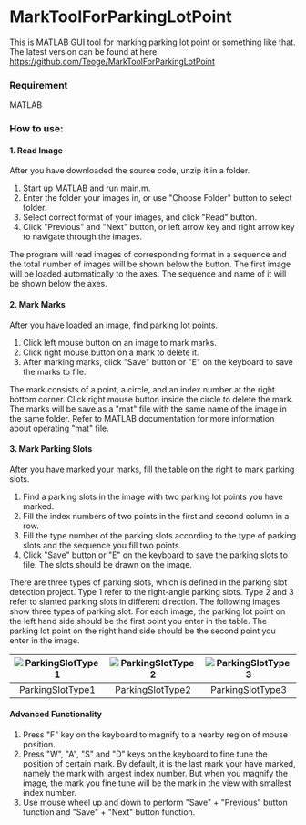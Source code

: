 # MarkToolForParkingLotPoint
This is MATLAB GUI tool for marking parking lot point or something like that. The latest version can be found at here: https://github.com/Teoge/MarkToolForParkingLotPoint

### Requirement
MATLAB

### How to use:
#### 1. Read Image
After you have downloaded the source code, unzip it in a folder.
1. Start up MATLAB and run main.m.
2. Enter the folder your images in, or use "Choose Folder" button to select folder.
3. Select correct format of your images, and click "Read" button.
4. Click "Previous" and "Next" button, or left arrow key and right arrow key to navigate through the images.

The program will read images of corresponding format in a sequence and the total number of images will be shown below the button. The first image will be loaded automatically to the axes. The sequence and name of it will be shown below the axes.

#### 2. Mark Marks
After you have loaded an image, find parking lot points.
1. Click left mouse button on an image to mark marks.
2. Click right mouse button on a mark to delete it.
3. After marking marks, click "Save" button or "E" on the keyboard to save the marks to file.

The mark consists of a point, a circle, and an index number at the right bottom corner. Click right mouse button inside the circle to delete the mark. The marks will be save as a "mat" file with the same name of the image in the same folder. Refer to MATLAB documentation for more information about operating "mat" file.

#### 3. Mark Parking Slots
After you have marked your marks, fill the table on the right to mark parking slots.
1. Find a parking slots in the image with two parking lot points you have marked.
2. Fill the index numbers of two points in the first and second column in a row.
3. Fill the type number of the parking slots according to the type of parking slots and the sequence you fill two points.
4. Click "Save" button or "E" on the keyboard to save the parking slots to file. The slots should be drawn on the image.

There are three types of parking slots, which is defined in the parking slot detection project. Type 1 refer to the right-angle parking slots. Type 2 and 3 refer to slanted parking slots in different direction.
The following images show three types of parking slot. For each image, the parking lot point on the left hand side should be the first point you enter in the table. The parking lot point on the right hand side should be the second point you enter in the image.

| ![ParkingSlotType1](https://raw.githubusercontent.com/Teoge/MarkToolForParkingLotPoint/master/images/ParkingSlotType1.bmp) | ![ParkingSlotType2](https://raw.githubusercontent.com/Teoge/MarkToolForParkingLotPoint/master/images/ParkingSlotType2.bmp) | ![ParkingSlotType3](https://raw.githubusercontent.com/Teoge/MarkToolForParkingLotPoint/master/images/ParkingSlotType3.bmp) |
| :--------------: |:----------------:| :---------------:|
| ParkingSlotType1 | ParkingSlotType2 | ParkingSlotType3 |

#### Advanced Functionality
1. Press "F" key on the keyboard to magnify to a nearby region of mouse position.
2. Press "W", "A", "S" and "D" keys on the keyboard to fine tune the position of certain mark. By default, it is the last mark your have marked, namely the mark with largest index number. But when you magnify the image, the mark you fine tune will be the mark in the view with smallest index number.
3. Use mouse wheel up and down to perform "Save" + "Previous" button function and "Save" + "Next" button function.
